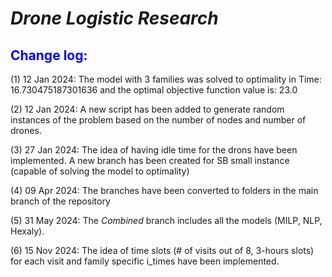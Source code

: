 # *Drone Logistic Research*
## <font color=blue> Change log: </font>
(1) 12 Jan 2024: The model with 3 families was solved to optimality in  Time: 16.730475187301636 and the optimal objective function value is: 23.0

(2) 12 Jan 2024: A new script has been added to generate random instances of the problem based on the number of nodes and number of drones.

(3) 27 Jan 2024: The idea of having idle time for the drons have been implemented. A new branch has been created for SB small instance (capable of solving the model to optimality)

(4) 09 Apr 2024: The branches have been converted to folders in the main branch of the repository

(5) 31 May 2024: The _Combined_ branch includes all the models (MILP, NLP, Hexaly).

(6) 15 Nov 2024: The idea of time slots (# of visits out of 8, 3-hours slots) for each visit and family specific i_times have been implemented.
